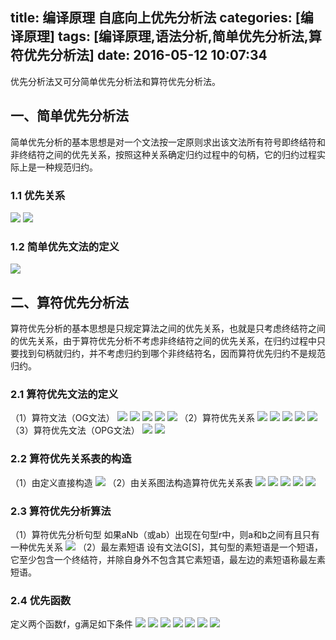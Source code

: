 title: 编译原理 自底向上优先分析法
categories: [编译原理]
tags: [编译原理,语法分析,简单优先分析法,算符优先分析法]
date: 2016-05-12 10:07:34
---

优先分析法又可分简单优先分析法和算符优先分析法。

## 一、简单优先分析法

简单优先分析的基本思想是对一个文法按一定原则求出该文法所有符号即终结符和非终结符之间的优先关系，按照这种关系确定归约过程中的句柄，它的归约过程实际上是一种规范归约。

### 1.1 优先关系

![](/img/Compilers/40.jpg)
![](/img/Compilers/41.jpg)

### 1.2 简单优先文法的定义

![](/img/Compilers/42.jpg)

## 二、算符优先分析法

算符优先分析的基本思想是只规定算法之间的优先关系，也就是只考虑终结符之间的优先关系，由于算符优先分析不考虑非终结符之间的优先关系，在归约过程中只要找到句柄就归约，并不考虑归约到哪个非终结符名，因而算符优先归约不是规范归约。

<!--more-->

### 2.1 算符优先文法的定义

（1）算符文法（OG文法）
![](/img/Compilers/43.jpg)
![](/img/Compilers/44.jpg)
![](/img/Compilers/47.jpg)
![](/img/Compilers/48.jpg)
![](/img/Compilers/49.jpg)
（2）算符优先关系
![](/img/Compilers/50.jpg)
![](/img/Compilers/51.jpg)
![](/img/Compilers/52.jpg)
![](/img/Compilers/53.jpg)
![](/img/Compilers/54.jpg)
（3）算符优先文法（OPG文法）
![](/img/Compilers/45.jpg)
![](/img/Compilers/46.jpg)

### 2.2 算符优先关系表的构造

（1）由定义直接构造
![](/img/Compilers/55.jpg)
（2）由关系图法构造算符优先关系表
![](/img/Compilers/56.jpg)
![](/img/Compilers/57.jpg)
![](/img/Compilers/58.jpg)
![](/img/Compilers/59.jpg)
![](/img/Compilers/60.jpg)

### 2.3 算符优先分析算法

（1）算符优先分析句型
如果aNb（或ab）出现在句型r中，则a和b之间有且只有一种优先关系
![](/img/Compilers/61.jpg)
（2）最左素短语
设有文法G[S]，其句型的素短语是一个短语，它至少包含一个终结符，并除自身外不包含其它素短语，最左边的素短语称最左素短语。

### 2.4 优先函数

定义两个函数f，g满足如下条件
![](/img/Compilers/62.jpg)
![](/img/Compilers/63.jpg)
![](/img/Compilers/64.jpg)
![](/img/Compilers/65.jpg)
![](/img/Compilers/66.jpg)
![](/img/Compilers/67.jpg)
![](/img/Compilers/68.jpg)